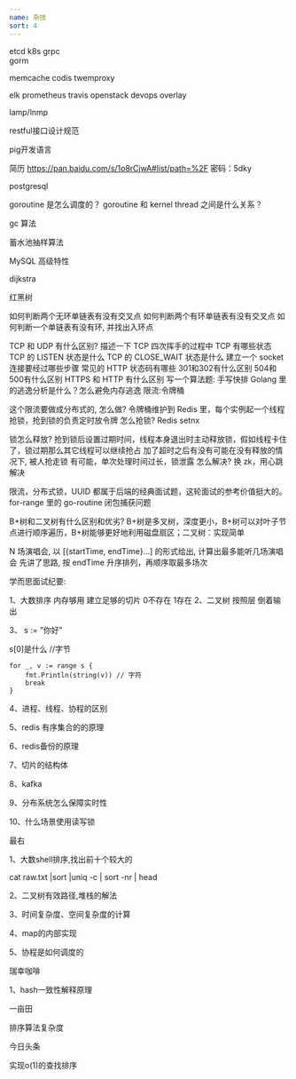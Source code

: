 ```yaml
---
name: 杂技
sort: 4
---
```


etcd
k8s
grpc  
gorm

memcache  codis  twemproxy

elk
prometheus travis 
openstack devops
overlay

lamp/lnmp

restful接口设计规范

pig开发语言


简历  https://pan.baidu.com/s/1o8rCjwA#list/path=%2F 密码：5dky


postgresql


goroutine 是怎么调度的？
goroutine 和 kernel thread 之间是什么关系？

gc 算法

蓄水池抽样算法

 MySQL 高级特性
 
 dijkstra
 
 红黑树
 
 如何判断两个无环单链表有没有交叉点
如何判断两个有环单链表有没有交叉点
如何判断一个单链表有没有环, 并找出入环点

TCP 和 UDP 有什么区别?
描述一下 TCP 四次挥手的过程中
TCP 有哪些状态
TCP 的 LISTEN 状态是什么
TCP 的 CLOSE_WAIT 状态是什么
建立一个 socket 连接要经过哪些步骤
常见的 HTTP 状态码有哪些
301和302有什么区别
504和500有什么区别
HTTPS 和 HTTP 有什么区别
写一个算法题: 手写快排
Golang 里的逃逸分析是什么？怎么避免内存逃逸
限流:令牌桶

这个限流要做成分布式的, 怎么做?
令牌桶维护到 Redis 里，每个实例起一个线程抢锁，抢到锁的负责定时放令牌
怎么抢锁?
Redis setnx

锁怎么释放?
抢到锁后设置过期时间，线程本身退出时主动释放锁，假如线程卡住了，锁过期那么其它线程可以继续抢占
加了超时之后有没有可能在没有释放的情况下, 被人抢走锁
有可能，单次处理时间过长，锁泄露
怎么解决?
换 zk，用心跳解决


限流，分布式锁，UUID 都属于后端的经典面试题，这轮面试的参考价值挺大的。
 for-range 里的 go-routine 闭包捕获问题

B+树和二叉树有什么区别和优劣?
B+树是多叉树，深度更小，B+树可以对叶子节点进行顺序遍历，B+树能够更好地利用磁盘扇区；二叉树：实现简单

 N 场演唱会, 以 [{startTime, endTime}…] 的形式给出, 计算出最多能听几场演唱会
先讲了思路, 按 endTime 升序排列，再顺序取最多场次


学而思面试纪要:

1、大数排序  内存够用 建立足够的切片 0不存在  1存在
2、二叉树 按照层 倒着输出

3、
s := "你好"

s[0]是什么 //字节

```
for _, v := range s {
	fmt.Println(string(v)) // 字符
	break
}
```


4、进程、线程、协程的区别


5、redis 有序集合的的原理

6、redis备份的原理

7、切片的结构体

8、kafka

9、分布系统怎么保障实时性


10、什么场景使用读写锁




最右

1、大数shell排序,找出前十个较大的


cat raw.txt |sort |uniq -c | sort -nr | head

2、二叉树有效路径,堆栈的解法


3、时间复杂度、空间复杂度的计算

4、map的内部实现

5、协程是如何调度的


瑞幸咖啡

1、hash一致性解释原理


一亩田

排序算法复杂度 

今日头条

实现o(1)的查找排序




